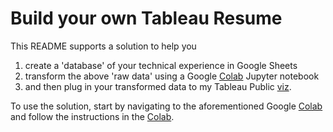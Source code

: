 # Build your own Tableau Resume

This README supports a solution to help you

1. create a 'database' of your technical experience in Google Sheets
2. transform the above 'raw data' using a Google [Colab](https://colab.research.google.com/drive/18sORvKqvgqZCAzVMIEHZ2FTxAaoSDdib?usp=sharing) Jupyter notebook
3. and then plug in your transformed data to my Tableau Public [viz](https://public.tableau.com/profile/api/publish/McCandlessConsultingLLCtechnologiesused/Dashboard).

To use the solution, start by navigating to the aforementioned Google [Colab](https://colab.research.google.com/drive/18sORvKqvgqZCAzVMIEHZ2FTxAaoSDdib?usp=sharing) and follow the instructions in the  [Colab](https://colab.research.google.com/drive/18sORvKqvgqZCAzVMIEHZ2FTxAaoSDdib?usp=sharing).